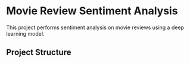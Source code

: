 # Movie Review Sentiment Analysis

This project performs sentiment analysis on movie reviews using a deep learning model.

## Project Structure

